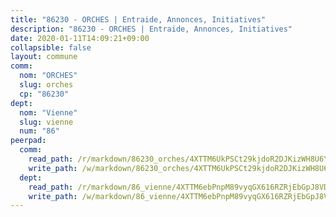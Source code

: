 ```yaml
---
title: "86230 - ORCHES | Entraide, Annonces, Initiatives"
description: "86230 - ORCHES | Entraide, Annonces, Initiatives"
date: 2020-01-11T14:09:21+09:00
collapsible: false
layout: commune
comm:
  nom: "ORCHES"
  slug: orches
  cp: "86230"
dept:
  nom: "Vienne"
  slug: vienne
  num: "86"
peerpad:
  comm:
    read_path: /r/markdown/86230_orches/4XTTM6UkPSCt29kjdoR2DJKizWH8U6YnfUrFF4bLbZgeHU9WX
    write_path: /w/markdown/86230_orches/4XTTM6UkPSCt29kjdoR2DJKizWH8U6YnfUrFF4bLbZgeHU9WX-K3TgUqCp79v7hydBbChsu2oTuBiiTRkWDJNWCEEER5v5Tpf1BfccWC91jJfLSEhfTZQJWQWW5pDwyRFF5izYkhj89JRL9wN8AqtocRUbv9srHnYheKkviLyjicSMaSnzNGyn4ZuR
  dept:
    read_path: /r/markdown/86_vienne/4XTTM6ebPnpM89vyqGX616RZRjEbGpJ8VDNVdSCrMHCb86ALN
    write_path: /w/markdown/86_vienne/4XTTM6ebPnpM89vyqGX616RZRjEbGpJ8VDNVdSCrMHCb86ALN-K3TgUEmU2PzobkNvYrNtR4DXtgm1qYeknzdEZmszmUFpRSMDjV62q8xZv1nUQEJqGnnT9H399N9TnzZMyT3rgAM3pHPbqGxVD33vWNzCSkbf2kxHwBfenpixiJuwbWaCBERwmNeA
---
```


